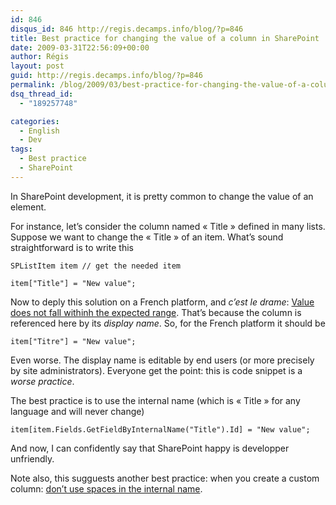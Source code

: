 ```yaml
---
id: 846
disqus_id: 846 http://regis.decamps.info/blog/?p=846
title: Best practice for changing the value of a column in SharePoint
date: 2009-03-31T22:56:09+00:00
author: Régis
layout: post
guid: http://regis.decamps.info/blog/?p=846
permalink: /blog/2009/03/best-practice-for-changing-the-value-of-a-column-in-sharepoint/
dsq_thread_id:
  - "189257748"

categories:
  - English
  - Dev
tags:
  - Best practice
  - SharePoint
---
```

In SharePoint development, it is pretty common to change the value of an element.

For instance, let’s consider the column named « Title » defined in many lists. Suppose we want to change the « Title » of an item. What’s sound straightforward is to write this

```
SPListItem item // get the needed item
```

```
item["Title"] = "New value";
```

Now to deply this solution on a French platform, and _c’est le drame_: [Value does not fall withinh the expected range](http://nuage.codeplex.com/WorkItem/View.aspx?WorkItemId=3267). That’s because the column is referenced here by its _display name_. So, for the French platform it should be

```
item["Titre"] = "New value";
```

Even worse. The display name is editable by end users (or more precisely by site administrators). Everyone get the point: this is code snippet is a _worse practice_.

The best practice is to use the internal name (which is « Title » for any language and will never change)

```
item[item.Fields.GetFieldByInternalName("Title").Id] = "New value";
```

And now, I can confidently say that SharePoint happy is developper unfriendly.

Note also, this sugguests another best practice: when you create a custom column: [don’t use spaces in the internal name](http://blogs.syrinx.com/blogs/sharepoint/archive/2008/02/06/best-practices-for-working-with-column-names-in-sharepoint.aspx).
